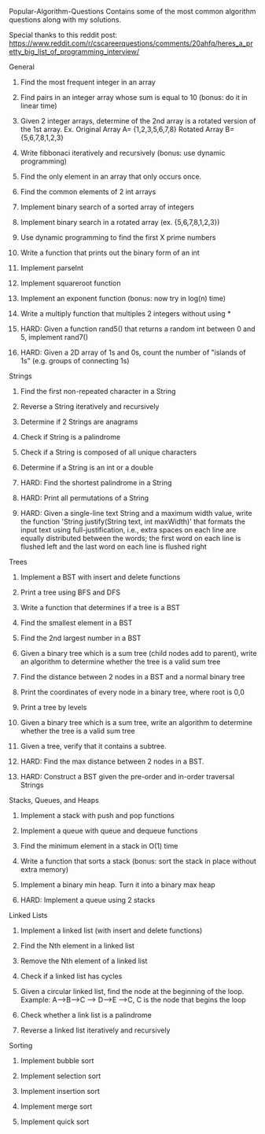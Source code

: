 Popular-Algorithm-Questions
Contains some of the most common algorithm questions along with my solutions.

Special thanks to this reddit post: https://www.reddit.com/r/cscareerquestions/comments/20ahfq/heres_a_pretty_big_list_of_programming_interview/

General

  1. Find the most frequent integer in an array

  2. Find pairs in an integer array whose sum is equal to 10 (bonus: do it in linear time)

  3. Given 2 integer arrays, determine of the 2nd array is a rotated version of the 1st array. Ex. Original Array A=   {1,2,3,5,6,7,8} Rotated Array B={5,6,7,8,1,2,3}

  4. Write fibbonaci iteratively and recursively (bonus: use dynamic programming)

  5. Find the only element in an array that only occurs once.

  6. Find the common elements of 2 int arrays

  7. Implement binary search of a sorted array of integers

  8. Implement binary search in a rotated array (ex. {5,6,7,8,1,2,3})

  9. Use dynamic programming to find the first X prime numbers

  10. Write a function that prints out the binary form of an int

  11. Implement parseInt

  12. Implement squareroot function

  13. Implement an exponent function (bonus: now try in log(n) time)

  14. Write a multiply function that multiples 2 integers without using *

  15. HARD: Given a function rand5() that returns a random int between 0 and 5, implement rand7()

  16. HARD: Given a 2D array of 1s and 0s, count the number of "islands of 1s" (e.g. groups of connecting 1s)

Strings

  1. Find the first non-repeated character in a String

  2. Reverse a String iteratively and recursively

  3. Determine if 2 Strings are anagrams

  4. Check if String is a palindrome

  5. Check if a String is composed of all unique characters

  6. Determine if a String is an int or a double

  7. HARD: Find the shortest palindrome in a String

  8. HARD: Print all permutations of a String

  9. HARD: Given a single-line text String and a maximum width value, write the function 'String justify(String text, int maxWidth)' that formats the input text using full-justification, i.e., extra spaces on each line are equally distributed between the words; the first word on each line is flushed left and the last word on each line is flushed right

Trees

  1. Implement a BST with insert and delete functions

  2. Print a tree using BFS and DFS

  3. Write a function that determines if a tree is a BST

  4. Find the smallest element in a BST

  5. Find the 2nd largest number in a BST

  6. Given a binary tree which is a sum tree (child nodes add to parent), write an algorithm to determine whether the tree is a valid sum tree

  7. Find the distance between 2 nodes in a BST and a normal binary tree

  8. Print the coordinates of every node in a binary tree, where root is 0,0

  9. Print a tree by levels

  10. Given a binary tree which is a sum tree, write an algorithm to determine whether the tree is a valid sum tree

  11. Given a tree, verify that it contains a subtree.

  12. HARD: Find the max distance between 2 nodes in a BST.

  13. HARD: Construct a BST given the pre-order and in-order traversal Strings

Stacks, Queues, and Heaps

  1. Implement a stack with push and pop functions

  2. Implement a queue with queue and dequeue functions

  3. Find the minimum element in a stack in O(1) time

  4. Write a function that sorts a stack (bonus: sort the stack in place without extra memory)

  5. Implement a binary min heap. Turn it into a binary max heap

  6. HARD: Implement a queue using 2 stacks

Linked Lists

  1. Implement a linked list (with insert and delete functions)

  2. Find the Nth element in a linked list

  3. Remove the Nth element of a linked list

  4. Check if a linked list has cycles

  5. Given a circular linked list, find the node at the beginning of the loop. Example: A-->B-->C --> D-->E -->C, C is the node that begins the loop

  6. Check whether a link list is a palindrome

  7. Reverse a linked list iteratively and recursively

Sorting

  1. Implement bubble sort

  2. Implement selection sort

  3. Implement insertion sort

  4. Implement merge sort

  5. Implement quick sort
